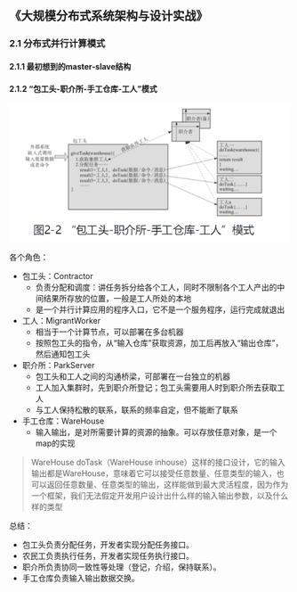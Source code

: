 ## 《大规模分布式系统架构与设计实战》

### 2.1 分布式并行计算模式
#### 2.1.1 最初想到的master-slave结构
#### 2.1.2 “包工头-职介所-手工仓库-工人”模式
![image](images/图2_2“包工头-职介所-手工仓库-工人”模式.png)

各个角色：
- 包工头：Contractor
    - 负责分配和调度：讲任务拆分给各个工人，同时不限制各个工人产出的中间结果所存放的位置，一般是工人所处的本地
    - 是一个并行计算应用的程序入口，它不是一个服务程序，运行完成就退出
- 工人：MigrantWorker
    - 相当于一个计算节点，可以部署在多台机器
    - 按照包工头的指令，从“输入仓库”获取资源，加工后再放入“输出仓库”，然后通知包工头
- 职介所：ParkServer
    - 包工头和工人之间的沟通桥梁，可部署在一台独立的机器
    - 工人加入集群时，先到职介所登记；包工头需要用人时到职介所去获取工人
    - 与工人保持松散的联系，联系的频率自定，但不能断了联系
- 手工仓库：WareHouse
    - 输入输出，是对所需要计算的资源的抽象。可以存放任意对象，是一个map的实现
> WareHouse doTask（WareHouse inhouse）这样的接口设计，它的输入输出都是WareHouse，意味着它可以接受任意数量、任意类型的输入，也可以返回任意数量、任意类型的输出，这样能做到最大灵活程度，因为作为一个框架，我们无法假定开发用户设计出什么样的输入输出参数，以及什么样的类型

总结：
- 包工头负责分配任务，开发者实现分配任务接口。
- 农民工负责执行任务，开发者实现任务执行接口。
- 职介所负责协同一致性等处理（登记，介绍，保持联系）。
- 手工仓库负责输入输出数据交换。

